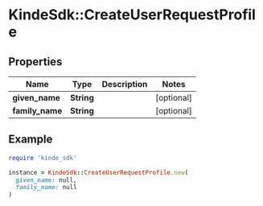 # KindeSdk::CreateUserRequestProfile

## Properties

| Name | Type | Description | Notes |
| ---- | ---- | ----------- | ----- |
| **given_name** | **String** |  | [optional] |
| **family_name** | **String** |  | [optional] |

## Example

```ruby
require 'kinde_sdk'

instance = KindeSdk::CreateUserRequestProfile.new(
  given_name: null,
  family_name: null
)
```

